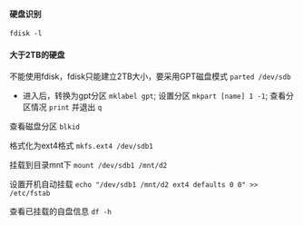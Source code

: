 #### 硬盘识别
`fdisk -l`

#### 大于2TB的硬盘
不能使用fdisk，fdisk只能建立2TB大小，要采用GPT磁盘模式 `parted /dev/sdb`

- 进入后，转换为gpt分区 `mklabel gpt`;
设置分区 `mkpart [name] 1 -1`;
查看分区情况 `print` 并退出 `q`

查看磁盘分区 `blkid`

格式化为ext4格式 `mkfs.ext4 /dev/sdb1`

挂载到目录mnt下 `mount /dev/sdb1 /mnt/d2`

设置开机自动挂载 `echo "/dev/sdb1 /mnt/d2 ext4 defaults 0 0" >> /etc/fstab` 

查看已挂载的自盘信息 `df -h`


